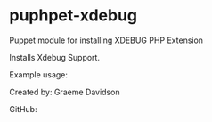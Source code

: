 puphpet-xdebug
=============

Puppet module for installing XDEBUG PHP Extension

Installs Xdebug Support.

Example usage:

Created by: Graeme Davidson

GitHub: 